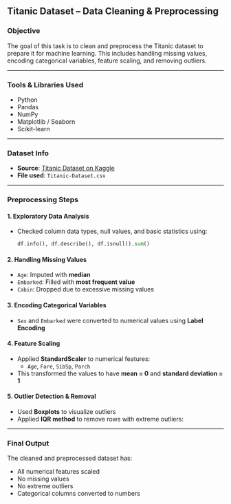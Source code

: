 ## Titanic Dataset – Data Cleaning & Preprocessing

###  Objective

The goal of this task is to clean and preprocess the Titanic dataset to prepare it for machine learning. This includes handling missing values, encoding categorical variables, feature scaling, and removing outliers.

---

### Tools & Libraries Used

- Python
- Pandas
- NumPy
- Matplotlib / Seaborn
- Scikit-learn

---

### Dataset Info

- **Source**: [Titanic Dataset on Kaggle](https://www.kaggle.com/datasets/yasserh/titanic-dataset)
- **File used**: `Titanic-Dataset.csv`

---

### Preprocessing Steps

#### 1. **Exploratory Data Analysis**
- Checked column data types, null values, and basic statistics using:
  ```python
  df.info(), df.describe(), df.isnull().sum()
  ```

#### 2. **Handling Missing Values**
- `Age`: Imputed with **median**
- `Embarked`: Filled with **most frequent value**
- `Cabin`: Dropped due to excessive missing values

#### 3. **Encoding Categorical Variables**
- `Sex` and `Embarked` were converted to numerical values using **Label Encoding**

#### 4. **Feature Scaling**
- Applied **StandardScaler** to numerical features:
  - `Age`, `Fare`, `SibSp`, `Parch`
- This transformed the values to have **mean = 0** and **standard deviation = 1**

#### 5. **Outlier Detection & Removal**
- Used **Boxplots** to visualize outliers
- Applied **IQR method** to remove rows with extreme outliers:
  
---

### Final Output

The cleaned and preprocessed dataset has:
- All numerical features scaled
- No missing values
- No extreme outliers
- Categorical columns converted to numbers
